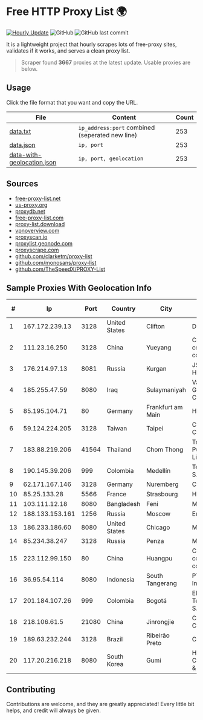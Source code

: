 
# Free HTTP Proxy List 🌍

[![Hourly Update](https://github.com/mertguvencli/http-proxy-list/actions/workflows/main.yml/badge.svg?branch=main)](https://github.com/mertguvencli/http-proxy-list/actions/workflows/main.yml)
![GitHub](https://img.shields.io/github/license/mertguvencli/http-proxy-list)
![GitHub last commit](https://img.shields.io/github/last-commit/mertguvencli/http-proxy-list)

It is a lightweight project that hourly scrapes lots of free-proxy sites, validates if it works, and serves a clean proxy list.


> Scraper found **3667** proxies at the latest update. Usable proxies are below.

## Usage

Click the file format that you want and copy the URL.


|File|Content|Count|
|----|-------|-----|
|[data.txt](https://raw.githubusercontent.com/mertguvencli/http-proxy-list/main/proxy-list/data.txt)|`ip_address:port` combined (seperated new line)|253|
|[data.json](https://raw.githubusercontent.com/mertguvencli/http-proxy-list/main/proxy-list/data.json)|`ip, port`|253|
|[data-with-geolocation.json](https://raw.githubusercontent.com/mertguvencli/http-proxy-list/main/proxy-list/data-with-geolocation.json)|`ip, port, geolocation`|253|

## Sources

* [free-proxy-list.net](https://free-proxy-list.net)
* [us-proxy.org](https://www.us-proxy.org)
* [proxydb.net](http://proxydb.net)
* [free-proxy-list.com](https://free-proxy-list.com/?page=&port=&type%5B%5D=http&type%5B%5D=https&up_time=0&search=Search)
* [proxy-list.download](https://www.proxy-list.download/HTTP)
* [vpnoverview.com](https://vpnoverview.com/privacy/anonymous-browsing/free-proxy-servers)
* [proxyscan.io](https://www.proxyscan.io)
* [proxylist.geonode.com](https://proxylist.geonode.com/api/proxy-list?limit=300&page=1&sort_by=lastChecked&sort_type=desc&protocols=http,https)
* [proxyscrape.com](https://api.proxyscrape.com/v2/?request=displayproxies&protocol=http&timeout=10000&country=all&ssl=all&anonymity=all)
* [github.com/clarketm/proxy-list](https://raw.githubusercontent.com/clarketm/proxy-list/master/proxy-list-raw.txt)
* [github.com/monosans/proxy-list](https://raw.githubusercontent.com/monosans/proxy-list/main/proxies/http.txt)
* [github.com/TheSpeedX/PROXY-List](https://raw.githubusercontent.com/TheSpeedX/PROXY-List/master/http.txt)


## Sample Proxies With Geolocation Info

|#|Ip|Port|Country|City|Internet Service Provider|
|-|--|----|-------|----|-------------------------|
|1|167.172.239.13|3128|United States|Clifton|DigitalOcean, LLC|
|2|111.23.16.250|3128|China|Yueyang|China Mobile communications corporation|
|3|176.214.97.13|8081|Russia|Kurgan|JSC "ER-Telecom Holding"|
|4|185.255.47.59|8080|Iraq|Sulaymaniyah|Valin Company for General Trading and Communication LTD|
|5|85.195.104.71|80|Germany|Frankfurt am Main|Host Europe GmbH|
|6|59.124.224.205|3128|Taiwan|Taipei|Chunghwa Telecom Co., Ltd.|
|7|183.88.219.206|41564|Thailand|Chom Thong|Triple T Broadband Public Company Limited|
|8|190.145.39.206|999|Colombia|Medellín|Telmex Colombia S.A.|
|9|62.171.167.146|3128|Germany|Nuremberg|Contabo GmbH|
|10|85.25.133.28|5566|France|Strasbourg|Host Europe GmbH|
|11|103.111.12.18|8080|Bangladesh|Feni|MD ALAUDDIN|
|12|188.133.153.161|1256|Russia|Moscow|Enforta-MSK|
|13|186.233.186.60|8080|United States|Chicago|Maxihost LTDA|
|14|85.234.38.247|3128|Russia|Penza|MTS Penza|
|15|223.112.99.150|80|China|Huangpu|China Mobile communications corporation|
|16|36.95.54.114|8080|Indonesia|South Tangerang|PT. Telekomunikasi Indonesia|
|17|201.184.107.26|999|Colombia|Bogotá|EPM Telecomunicaciones S.A. E.S.P.|
|18|218.106.61.5|21080|China|Jinrongjie|China Unicom CncNet|
|19|189.63.232.244|3128|Brazil|Ribeirão Preto|Claro S.A.|
|20|117.20.216.218|8080|South Korea|Gumi|HYUNDAI COMMUNICATIONS & NETWORK|



## Contributing

Contributions are welcome, and they are greatly appreciated! Every
little bit helps, and credit will always be given.

